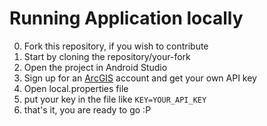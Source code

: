 # Running Application locally

0) Fork this repository, if you wish to contribute
1) Start by cloning the repository/your-fork
2) Open the project in Android Studio
3) Sign up for an [ArcGIS](https://developers.arcgis.com/sign-up/) account and get your own API key
4) Open local.properties file
5) put your key in the file like ``KEY=YOUR_API_KEY``
6) that's it, you are ready to go :P
